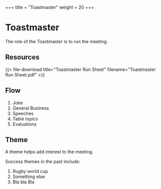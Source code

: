 +++
title =  "Toastmaster"
weight = 20
+++

# Toastmaster

The role of the Toastmaster is to run the meeting.

## Resources

{{< file-download title="Toastmaster Run Sheet" filename="Toastmaster Run Sheet.pdf" >}}
  
</a>

## Flow

1. Joke
1. General Business
1. Speeches
1. Table topics
1. Evaluations

## Theme

A theme helps add interest to the meeting.

Success themes in the past include:

1. Rugby world cup
1. Something else
1. Bla bla Bla
